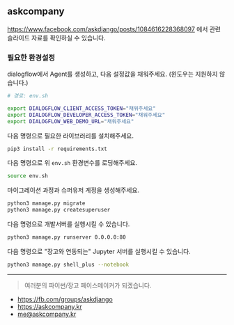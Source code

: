 ## askcompany

https://www.facebook.com/askdjango/posts/1084616228368097 에서 관련 슬라이드 자료를 확인하실 수 있습니다.

### 필요한 환경설정

dialogflow에서 Agent를 생성하고, 다음 설정값을 채워주세요. (윈도우는 지원하지 않습니다.)

```sh
# 경로: env.sh

export DIALOGFLOW_CLIENT_ACCESS_TOKEN="채워주세요"
export DIALOGFLOW_DEVELOPER_ACCESS_TOKEN="채워주세요"
export DIALOGFLOW_WEB_DEMO_URL="채워주세요"
```

다음 명령으로 필요한 라이브러리를 설치해주세요.

```sh
pip3 install -r requirements.txt
```

다음 명령으로 위 `env.sh` 환경변수를 로딩해주세요.

```sh
source env.sh
```

마이그레이션 과정과 슈퍼유저 계정을 생성해주세요.

```sh
python3 manage.py migrate
python3 manage.py createsuperuser
```

다음 명령으로 개발서버를 실행시킬 수 있습니다.

```sh
python3 manage.py runserver 0.0.0.0:80
```

다음 명령으로 "장고와 연동되는" Jupyter 서버를 실행시킬 수 있습니다.

```sh
python3 manage.py shell_plus --notebook
```

---

> 여러분의 파이썬/장고 페이스메이커가 되겠습니다.

+ https://fb.com/groups/askdjango
+ https://askcompany.kr
+ me@askcompany.kr

